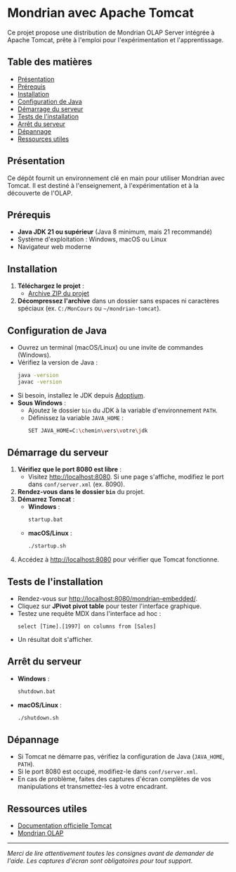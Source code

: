 # Mondrian avec Apache Tomcat

Ce projet propose une distribution de Mondrian OLAP Server intégrée à Apache Tomcat, prête à l'emploi pour l'expérimentation et l'apprentissage.

## Table des matières
- [Présentation](#présentation)
- [Prérequis](#prérequis)
- [Installation](#installation)
- [Configuration de Java](#configuration-de-java)
- [Démarrage du serveur](#démarrage-du-serveur)
- [Tests de l'installation](#tests-de-linstallation)
- [Arrêt du serveur](#arrêt-du-serveur)
- [Dépannage](#dépannage)
- [Ressources utiles](#ressources-utiles)

## Présentation
Ce dépôt fournit un environnement clé en main pour utiliser Mondrian avec Tomcat. Il est destiné à l'enseignement, à l'expérimentation et à la découverte de l'OLAP.

## Prérequis
- **Java JDK 21 ou supérieur** (Java 8 minimum, mais 21 recommandé)
- Système d'exploitation : Windows, macOS ou Linux
- Navigateur web moderne

## Installation
1. **Téléchargez le projet** :
   - [Archive ZIP du projet](https://github.com/lemire/apache-tomcat-mondrian/archive/refs/heads/main.zip)
2. **Décompressez l'archive** dans un dossier sans espaces ni caractères spéciaux (ex. `C:/MonCours` ou `~/mondrian-tomcat`).

## Configuration de Java
- Ouvrez un terminal (macOS/Linux) ou une invite de commandes (Windows).
- Vérifiez la version de Java :
  ```sh
  java -version
  javac -version
  ```
- Si besoin, installez le JDK depuis [Adoptium](https://adoptium.net).
- **Sous Windows** :
  - Ajoutez le dossier `bin` du JDK à la variable d'environnement `PATH`.
  - Définissez la variable `JAVA_HOME` :
    ```sh
    SET JAVA_HOME=C:\chemin\vers\votre\jdk
    ```

## Démarrage du serveur
1. **Vérifiez que le port 8080 est libre** :
   - Visitez [http://localhost:8080](http://localhost:8080). Si une page s'affiche, modifiez le port dans `conf/server.xml` (ex. 8090).
2. **Rendez-vous dans le dossier `bin`** du projet.
4. **Démarrez Tomcat** :
   - **Windows** :
     ```sh
     startup.bat
     ```
   - **macOS/Linux** :
     ```sh
     ./startup.sh
     ```
5. Accédez à [http://localhost:8080](http://localhost:8080) pour vérifier que Tomcat fonctionne.

## Tests de l'installation
- Rendez-vous sur [http://localhost:8080/mondrian-embedded/](http://localhost:8080/mondrian-embedded/).
- Cliquez sur **JPivot pivot table** pour tester l'interface graphique.
- Testez une requête MDX dans l'interface ad hoc :
  ```mdx
  select [Time].[1997] on columns from [Sales]
  ```
- Un résultat doit s'afficher.

## Arrêt du serveur
- **Windows** :
  ```sh
  shutdown.bat
  ```
- **macOS/Linux** :
  ```sh
  ./shutdown.sh
  ```

## Dépannage
- Si Tomcat ne démarre pas, vérifiez la configuration de Java (`JAVA_HOME`, `PATH`).
- Si le port 8080 est occupé, modifiez-le dans `conf/server.xml`.
- En cas de problème, faites des captures d'écran complètes de vos manipulations et transmettez-les à votre encadrant.

## Ressources utiles
- [Documentation officielle Tomcat](https://tomcat.apache.org/tomcat-9.0-doc/index.html)
- [Mondrian OLAP](http://mondrian.pentaho.com/)

---

*Merci de lire attentivement toutes les consignes avant de demander de l'aide. Les captures d'écran sont obligatoires pour tout support.*